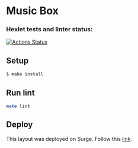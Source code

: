 # Music Box

### Hexlet tests and linter status:
[![Actions Status](https://github.com/denivladislav/layout-designer-project-lvl2/workflows/hexlet-check/badge.svg)](https://github.com/denivladislav/layout-designer-project-lvl2/actions)

## Setup

```sh
$ make install
```

## Run lint

```sh
make lint
```

## Deploy
This layout was deployed on Surge. Follow this <a target=_blank href="http://knowledgeable-invention.surge.sh">link</a>.
